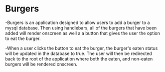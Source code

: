 # Burgers

-Burgers is an application designed to allow users to add a burger to a mysql database. Then using handlebars, all of the burgers that have been added will render onscreen as well a a button that gives the user the option to eat the burger.

-When a user clicks the button to eat the burger, the burger's eaten status will be updated in the database to true. The user will then be redirected back to the root of the application where both the eaten, and non-eaten burgers will be rendered onscreen.